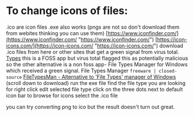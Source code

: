 # To change icons of files:

.ico are icon files .exe also works (pngs are not so don't download them from webites thinking you can use them) [https://www.iconfinder.com/](https://www.iconfinder.com/ "https://www.iconfinder.com/") [https://icon-icons.com/](https://icon-icons.com/ "https://icon-icons.com/") download .ico files from here or other sites that get a green signal from virus total. [Types](https://ystr.github.io/types/ "https://ystr.github.io/types/") this is a FOSS app but virus total flagged this as potentially malicious so the other alternative is a non foss app- File Types Manager for Windows which received a green signal. 
File Types Manager `freeware | closed-source` [FileTypesMan - Alternative to 'File Types' manager of Windows](https://www.nirsoft.net/utils/file_types_manager.html "https://www.nirsoft.net/utils/file_types_manager.html") (scroll down to download) 
run the exe file
find the file type you are looking for 
right click 
edit selected file type 
click on the three dots next to default icon bar to browse for icons 
select the .ico file

you can try converting png to ico but the result doesn't turn out great.

